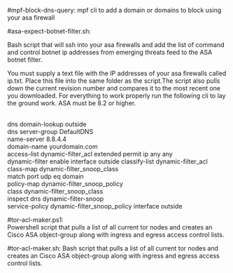 
#mpf-block-dns-query: 
mpf cli to add a domain or domains to block using your asa firewall

#asa-expect-botnet-filter.sh: 
<p>Bash script that will ssh into your asa firewalls and add the list of command and control botnet ip addresses from emerging threats feed to the ASA botnet filter.
<p>You must supply a text file with the IP addresses of your asa firewalls called ip.txt. Place this file into the same folder as the script.The script also pulls down the current revision number and compares it to the most recent one you downloaded.
For everything to work properly run the following cli to lay the ground work. ASA must be 8.2 or higher.</p>
<br>dns domain-lookup outside
<br>dns server-group DefaultDNS
  <br>name-server 8.8.4.4
  <br>domain-name yourdomain.com
  <br>access-list dynamic-filter_acl extended permit ip any any
<br>dynamic-filter enable interface outside classify-list dynamic-filter_acl
<br>class-map dynamic-filter_snoop_class
<br> match port udp eq domain
 <br>policy-map dynamic-filter_snoop_policy
  <br>class dynamic-filter_snoop_class
  <br>inspect dns dynamic-filter-snoop
<br>service-policy dynamic-filter_snoop_policy interface outside

#tor-acl-maker.ps1:  
Powershell script that pulls a list of all current tor nodes and creates an Cisco ASA object-group along with ingress and egress access control lists.

#tor-acl-maker.sh:
Bash script that pulls a list of all current tor nodes and creates an Cisco ASA object-group along with ingress and egress access control lists.
